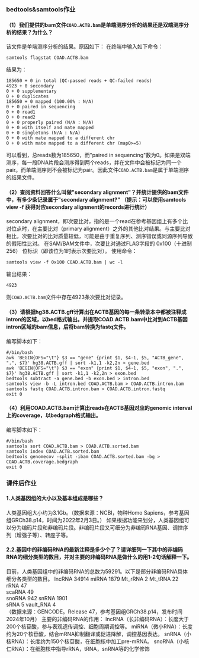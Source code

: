 ### bedtools&samtools作业
#### （1）我们提供的bam文件`COAD.ACTB.bam`是单端测序分析的结果还是双端测序分析的结果？为什么？
该文件是单端测序分析的结果。原因如下：
在终端中输入如下命令：
```
samtools flagstat COAD.ACTB.bam
```
结果为：
```
185650 + 0 in total (QC-passed reads + QC-failed reads)
4923 + 0 secondary
0 + 0 supplementary
0 + 0 duplicates
185650 + 0 mapped (100.00% : N/A)
0 + 0 paired in sequencing
0 + 0 read1
0 + 0 read2
0 + 0 properly paired (N/A : N/A)
0 + 0 with itself and mate mapped
0 + 0 singletons (N/A : N/A)
0 + 0 with mate mapped to a different chr
0 + 0 with mate mapped to a different chr (mapQ>=5)
```
可以看到，总reads数为185650，而"paired in sequencing"数为0。如果是双端测序，每一段DNA片段会测序得到两个reads，并在文件中会被标记为同一个pair。而单端测序则不会被标记为pair。因此文件`COAD.ACTB.bam`是属于单端测序的结果文件。
#### （2）查阅资料回答什么叫做"secondary alignment"？并统计提供的bam文件中，有多少条记录属于"secondary alignment?" （提示：可以使用samtools view -f 获得对应secondary alignment的records进行统计）
secondary alignment，即次要比对，指的是一个read在参考基因组上有多个比对位点时，在主要比对（primary alignment）之外的其他比对结果。与主要比对相比，次要比对的比对质量较低，可能是由于重复序列、测序错误或同源序列导致的假阳性比对。
在SAM/BAM文件中，次要比对通过FLAG字段的 0x100（十进制256） 位标识（即该位为1时表示次要比对）。
使用命令：
```
samtools view -f 0x100 COAD.ACTB.bam | wc -l
```
输出结果：
```
4923
```
则`COAD.ACTB.bam`文件中存在4923条次要比对记录。
#### （3）请根据hg38.ACTB.gff计算出在ACTB基因的每一条转录本中都被注释成intron的区域，以bed格式输出。并提取COAD.ACTB.bam中比对到ACTB基因intron区域的bam信息，后将bam转换为fastq文件。
编写脚本如下：
```
#/bin/bash
awk 'BEGIN{OFS="\t"} $3 == "gene" {print $1, $4-1, $5, "ACTB_gene", ".", $7}' hg38.ACTB.gff | sort -k1,1 -k2,2n > gene.bed
awk 'BEGIN{OFS="\t"} $3 == "exon" {print $1, $4-1, $5, "exon", ".", $7}' hg38.ACTB.gff | sort -k1,1 -k2,2n > exon.bed
bedtools subtract -a gene.bed -b exon.bed > intron.bed
samtools view -b -L intron.bed COAD.ACTB.bam > COAD.ACTB.intron.bam
samtools fastq COAD.ACTB.intron.bam > COAD.ACTB.intron.fastq
exit 0
```
#### （4）利用COAD.ACTB.bam计算出reads在ACTB基因对应的genomic interval上的coverage，以bedgraph格式输出。 
编写脚本如下：
```
#/bin/bash
samtools sort COAD.ACTB.bam > COAD.ACTB.sorted.bam
samtools index COAD.ACTB.sorted.bam
bedtools genomecov -split -ibam COAD.ACTB.sorted.bam -bg > COAD.ACTB.coverage.bedgraph
exit 0
```
### 课件后作业
#### 1.人类基因组的大小以及基本组成是哪些？
人类基因组大小约为3.1Gb。（数据来源：NCBI，物种Homo Sapiens，参考基因组GRCh38.p14，时间为2022年2月3日。） 
如果根据功能来划分，人类基因组可以分为编码片段和非编码片段。非编码片段又可细分为非编码RNA基因、调控序列（增强子等）、转座子等。
#### 2.2.基因中的非编码RNA的最新注释是多少个了？请详细列一下其中的非编码RNA的细分类型的数目，并对主要的非编码RNA是做什么的用1-2句话解释一下。
目前，人类基因组中的非编码RNA的总数为59291。以下是部分非编码RNA具体细分各类型的数目。
lncRNA	34914
miRNA	1879
Mt_rRNA	2
Mt_tRNA	22
rRNA	47	
scaRNA	49	
snoRNA	942
snRNA	1901	
sRNA	5
vault_RNA	4	
（数据来源：GENCODE。Release 47，参考基因组GRCh38.p14，发布时间2024年10月）
主要的非编码RNA的作用：
lncRNA（长非编码RNA）：长度大于200个核苷酸，参与表观遗传调控、细胞周期调控等。
miRNA（微小RNA）：长度约为20个核苷酸，结合mRNA抑制翻译或促进降解，调控基因表达。
snRNA（小核RNA）：长度约为150个核苷酸，在细胞核中加工pre-mRNA。
snoRNA（小核仁RNA）：在细胞核中指导rRNA，tRNA，snRNA等的化学修饰